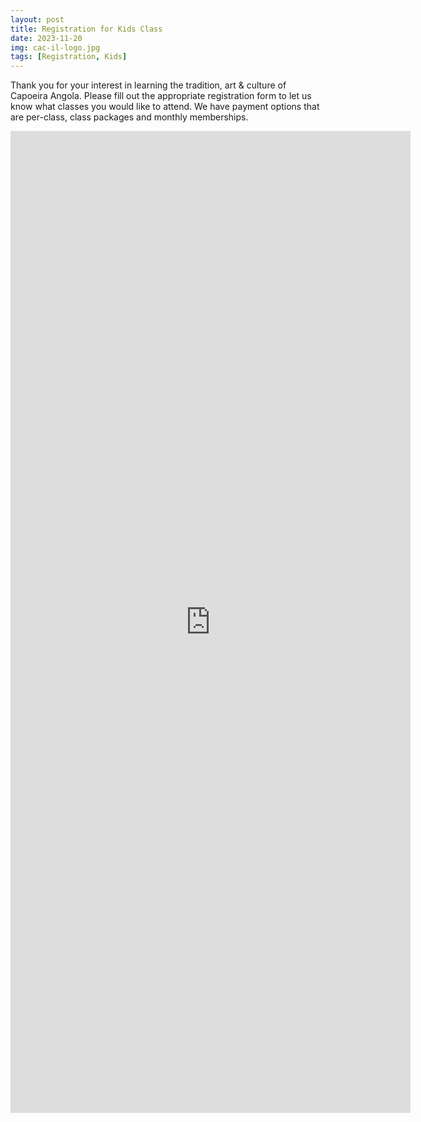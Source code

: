 ```yaml
---
layout: post
title: Registration for Kids Class
date: 2023-11-20
img: cac-il-logo.jpg
tags: [Registration, Kids]
---
```

Thank you for your interest in learning the tradition, art & culture of Capoeira Angola. Please fill out the appropriate registration form to let us know what classes you would like to attend. We have payment options that are per-class, class packages and monthly memberships.

<iframe src="https://docs.google.com/forms/d/e/1FAIpQLScfAFRsZT08RyM-WCQB2TZt-Mfu7E7MSSsqq72_gR3eIE0kCA/viewform?embedded=true" width="640" height="1571" frameborder="0" marginheight="0" marginwidth="0">Loading...</iframe>
